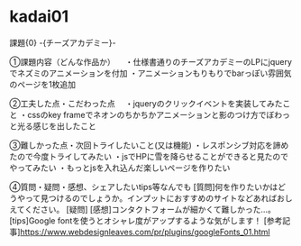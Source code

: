 # kadai01
課題{0} -{チーズアカデミー}-

①課題内容（どんな作品か）
　・仕様書通りのチーズアカデミーのLPにjqueryでネズミのアニメーションを付加
  ・アニメーションもりもりでbarっぽい雰囲気のページを1枚追加

②工夫した点・こだわった点
　・jqueryのクリックイベントを実装してみたこと
  ・cssのkey frameでネオンのちかちかアニメーションと影のつけ方でぼわっと光る感じを出したこと

③難しかった点・次回トライしたいこと(又は機能)
  ・レスポンシブ対応を諦めたので今度トライしてみたい
  ・jsでHPに雪を降らせることができると見たのでやってみたい
  ・もっとjsを入れ込んだ楽しいページを作りたい

④質問・疑問・感想、シェアしたいtips等なんでも
[質問]何を作りたいかはどうやって見つけるのでしょうか。インプットにおすすめのサイトなどあればおしえてください。
[疑問]
[感想]コンタクトフォームが細かくて難しかった…。
[tips]Google fontを使うとオシャレ度がアップするような気がします！
[参考記事]https://www.webdesignleaves.com/pr/plugins/googleFonts_01.html

